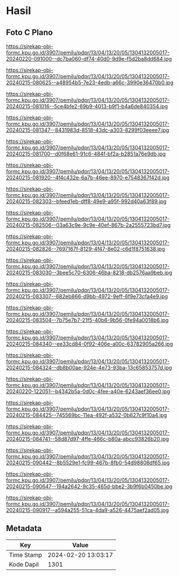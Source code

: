 # Hasil

## Foto C Plano

https://sirekap-obj-formc.kpu.go.id/3907/pemilu/pdpr/13/04/13/20/05/1304132005017-20240220-091000--dc7ba060-df74-40d0-9d9e-f5d2ba8dd684.jpg

https://sirekap-obj-formc.kpu.go.id/3907/pemilu/pdpr/13/04/13/20/05/1304132005017-20240215-080625--a48954b5-7e23-4edb-a66c-3990e36470b0.jpg

https://sirekap-obj-formc.kpu.go.id/3907/pemilu/pdpr/13/04/13/20/05/1304132005017-20240215-081016--5ce4bfe2-69b9-4013-b9f1-b4a6de840354.jpg

https://sirekap-obj-formc.kpu.go.id/3907/pemilu/pdpr/13/04/13/20/05/1304132005017-20240215-081347--8431983d-8518-43dc-a303-8299f03eeee7.jpg

https://sirekap-obj-formc.kpu.go.id/3907/pemilu/pdpr/13/04/13/20/05/1304132005017-20240215-081700--d0f68e61-91c6-484f-bf2a-b2851a76e9db.jpg

https://sirekap-obj-formc.kpu.go.id/3907/pemilu/pdpr/13/04/13/20/05/1304132005017-20240215-081920--4f4c432e-6a7b-46ee-8970-e7548367f42d.jpg

https://sirekap-obj-formc.kpu.go.id/3907/pemilu/pdpr/13/04/13/20/05/1304132005017-20240215-082303--bfeed1eb-dff8-49e9-a95f-992d40a63f89.jpg

https://sirekap-obj-formc.kpu.go.id/3907/pemilu/pdpr/13/04/13/20/05/1304132005017-20240215-082506--03a63c9e-9c9e-40ef-867b-2a2555723bd7.jpg

https://sirekap-obj-formc.kpu.go.id/3907/pemilu/pdpr/13/04/13/20/05/1304132005017-20240215-082826--7697167f-8129-4f47-8e02-c6d1f8751638.jpg

https://sirekap-obj-formc.kpu.go.id/3907/pemilu/pdpr/13/04/13/20/05/1304132005017-20240215-083030--3bee5c70-6306-46ba-8218-db2576aa9beb.jpg

https://sirekap-obj-formc.kpu.go.id/3907/pemilu/pdpr/13/04/13/20/05/1304132005017-20240215-083307--682eb866-d9bb-4972-9eff-6f9e73cfa4e9.jpg

https://sirekap-obj-formc.kpu.go.id/3907/pemilu/pdpr/13/04/13/20/05/1304132005017-20240215-083504--7b75e7b7-21f5-40b6-9b56-0fe94a0018b6.jpg

https://sirekap-obj-formc.kpu.go.id/3907/pemilu/pdpr/13/04/13/20/05/1304132005017-20240215-084340--ee33cd84-0f92-406e-a00c-63782905a266.jpg

https://sirekap-obj-formc.kpu.go.id/3907/pemilu/pdpr/13/04/13/20/05/1304132005017-20240215-084324--db8b00ae-924e-4e73-93ba-13c65853757d.jpg

https://sirekap-obj-formc.kpu.go.id/3907/pemilu/pdpr/13/04/13/20/05/1304132005017-20240220-122051--b4342b5a-0d0c-4fee-a40e-6243aef36ee0.jpg

https://sirekap-obj-formc.kpu.go.id/3907/pemilu/pdpr/13/04/13/20/05/1304132005017-20240215-084425--745569bc-11ea-492f-a532-0b627c9f10a4.jpg

https://sirekap-obj-formc.kpu.go.id/3907/pemilu/pdpr/13/04/13/20/05/1304132005017-20240215-084741--58d87d97-4ffe-466c-b80a-abcc93826b20.jpg

https://sirekap-obj-formc.kpu.go.id/3907/pemilu/pdpr/13/04/13/20/05/1304132005017-20240215-090442--8b5529e1-fc99-467b-8fb0-54d98808df65.jpg

https://sirekap-obj-formc.kpu.go.id/3907/pemilu/pdpr/13/04/13/20/05/1304132005017-20240215-090647--194a2642-9c35-465d-bbe2-3b9f6b0450be.jpg

https://sirekap-obj-formc.kpu.go.id/3907/pemilu/pdpr/13/04/13/20/05/1304132005017-20240215-090917--a594a255-51ca-4da9-a526-4475aef2ad05.jpg


## Metadata

| Key        | Value               |
| ---------- | ------------------- |
| Time Stamp | 2024-02-20 13:03:17 |
| Kode Dapil | 1301                |



